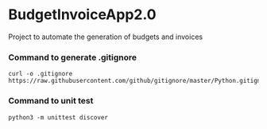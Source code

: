 # BudgetInvoiceApp2.0
Project to automate the generation of budgets and invoices

### Command to generate .gitignore
```
curl -o .gitignore https://raw.githubusercontent.com/github/gitignore/master/Python.gitignore
```

### Command to unit test
```
python3 -m unittest discover
```